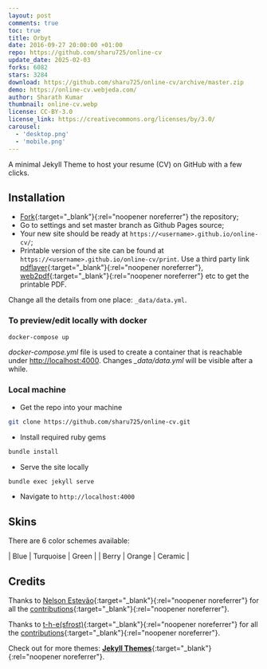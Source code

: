 ```yaml
---
layout: post
comments: true
toc: true
title: Orbyt
date: 2016-09-27 20:00:00 +01:00
repo: https://github.com/sharu725/online-cv
update_date: 2025-02-03
forks: 6082
stars: 3284
download: https://github.com/sharu725/online-cv/archive/master.zip
demo: https://online-cv.webjeda.com/
author: Sharath Kumar
thumbnail: online-cv.webp
license: CC-BY-3.0
license_link: https://creativecommons.org/licenses/by/3.0/
carousel:
  - 'desktop.png'
  - 'mobile.png'
---
```


A minimal Jekyll Theme to host your resume (CV) on GitHub with a few clicks.

## Installation

* [Fork](https://github.com/sharu725/online-cv/fork){:target="_blank"}{:rel="noopener noreferrer"} the repository;
* Go to settings and set master branch as Github Pages source;
* Your new site should be ready at `https://<username>.github.io/online-cv/`;
* Printable version of the site can be found at `https://<username>.github.io/online-cv/print`. Use a third party link [pdflayer](https://pdflayer.com/){:target="_blank"}{:rel="noopener noreferrer"}, [web2pdf](https://www.web2pdfconvert.com/){:target="_blank"}{:rel="noopener noreferrer"} etc to get the printable PDF.

Change all the details from one place: `_data/data.yml`.

### To preview/edit locally with docker

```bash
docker-compose up
```

*docker-compose.yml* file is used to create a container that is reachable under <http://localhost:4000>.
Changes *_data/data.yml* will be visible after a while.

### Local machine

* Get the repo into your machine

```bash
git clone https://github.com/sharu725/online-cv.git
```

* Install required ruby gems

```bash
bundle install
```

* Serve the site locally

```bash
bundle exec jekyll serve
```

* Navigate to `http://localhost:4000`

## Skins

There are 6 color schemes available:

| Blue | Turquoise | Green |
| Berry | Orange | Ceramic |

## Credits

Thanks to [Nelson Estevão](https://github.com/nelsonmestevao){:target="_blank"}{:rel="noopener noreferrer"} for all the [contributions](https://github.com/sharu725/online-cv/commits?author=nelsonmestevao){:target="_blank"}{:rel="noopener noreferrer"}.

Thanks to [t-h-e(sfrost)](https://github.com/t-h-e){:target="_blank"}{:rel="noopener noreferrer"} for all the [contributions](https://github.com/sharu725/online-cv/commits?author=t-h-e){:target="_blank"}{:rel="noopener noreferrer"}.

Check out for more themes: [**Jekyll Themes**](http://jekyll-themes.com){:target="_blank"}{:rel="noopener noreferrer"}.
